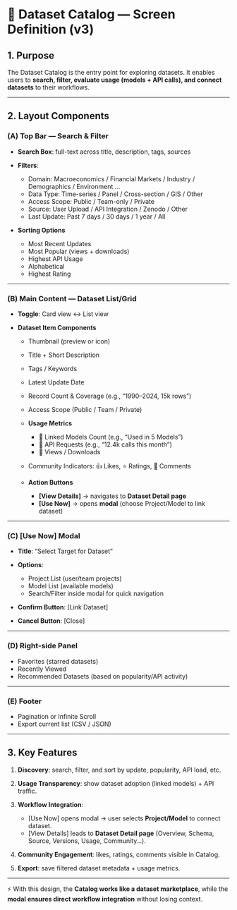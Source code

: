 # 📂 Dataset Catalog — Screen Definition (v3)

## 1. Purpose

The Dataset Catalog is the entry point for exploring datasets.
It enables users to **search, filter, evaluate usage (models + API calls), and connect datasets** to their workflows.

---

## 2. Layout Components

### (A) Top Bar — Search & Filter

* **Search Box**: full-text across title, description, tags, sources
* **Filters**:

  * Domain: Macroeconomics / Financial Markets / Industry / Demographics / Environment …
  * Data Type: Time-series / Panel / Cross-section / GIS / Other
  * Access Scope: Public / Team-only / Private
  * Source: User Upload / API Integration / Zenodo / Other
  * Last Update: Past 7 days / 30 days / 1 year / All
* **Sorting Options**

  * Most Recent Updates
  * Most Popular (views + downloads)
  * Highest API Usage
  * Alphabetical
  * Highest Rating

---

### (B) Main Content — Dataset List/Grid

* **Toggle**: Card view ↔ List view
* **Dataset Item Components**

  * Thumbnail (preview or icon)
  * Title + Short Description
  * Tags / Keywords
  * Latest Update Date
  * Record Count & Coverage (e.g., “1990–2024, 15k rows”)
  * Access Scope (Public / Team / Private)
  * **Usage Metrics**

    * 🔗 Linked Models Count (e.g., “Used in 5 Models”)
    * 📡 API Requests (e.g., “12.4k calls this month”)
    * 👀 Views / Downloads
  * Community Indicators: 👍 Likes, ⭐ Ratings, 💬 Comments
  * **Action Buttons**

    * **\[View Details]** → navigates to **Dataset Detail page**
    * **\[Use Now]** → opens **modal** (choose Project/Model to link dataset)

---

### (C) \[Use Now] Modal

* **Title**: “Select Target for Dataset”
* **Options**:

  * Project List (user/team projects)
  * Model List (available models)
  * Search/Filter inside modal for quick navigation
* **Confirm Button**: \[Link Dataset]
* **Cancel Button**: \[Close]

---

### (D) Right-side Panel

* Favorites (starred datasets)
* Recently Viewed
* Recommended Datasets (based on popularity/API activity)

---

### (E) Footer

* Pagination or Infinite Scroll
* Export current list (CSV / JSON)

---

## 3. Key Features

1. **Discovery**: search, filter, and sort by update, popularity, API load, etc.
2. **Usage Transparency**: show dataset adoption (linked models) + API traffic.
3. **Workflow Integration**:

   * \[Use Now] opens modal → user selects **Project/Model** to connect dataset.
   * \[View Details] leads to **Dataset Detail page** (Overview, Schema, Source, Versions, Usage, Community…).
4. **Community Engagement**: likes, ratings, comments visible in Catalog.
5. **Export**: save filtered dataset metadata + usage metrics.

---

⚡ With this design, the **Catalog works like a dataset marketplace**, while the **modal ensures direct workflow integration** without losing context.
